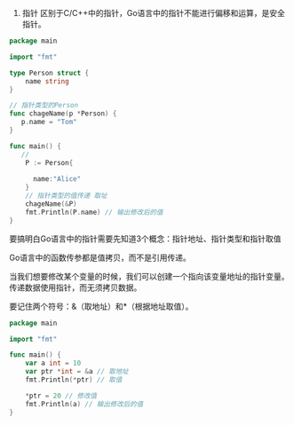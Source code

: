 1. 指针
   区别于C/C++中的指针，Go语言中的指针不能进行偏移和运算，是安全指针。
```go
package main

import "fmt"

type Person struct {
    name string
}

// 指针类型的Person
func chageName(p *Person) {
   p.name = "Tom"
}

func main() {
   // 
    P := Person{
 
      name:"Alice"
    }
    // 指针类型的值传递 取址
    chageName(&P)
    fmt.Println(P.name) // 输出修改后的值
}
```
要搞明白Go语言中的指针需要先知道3个概念：指针地址、指针类型和指针取值

Go语言中的函数传参都是值拷贝，而不是引用传递。

当我们想要修改某个变量的时候，我们可以创建一个指向该变量地址的指针变量。传递数据使用指针，而无须拷贝数据。

要记住两个符号：&（取地址）和*（根据地址取值）。
```go
package main

import "fmt"

func main() {
    var a int = 10
    var ptr *int = &a // 取地址
    fmt.Println(*ptr) // 取值

    *ptr = 20 // 修改值
    fmt.Println(a) // 输出修改后的值
}
```


